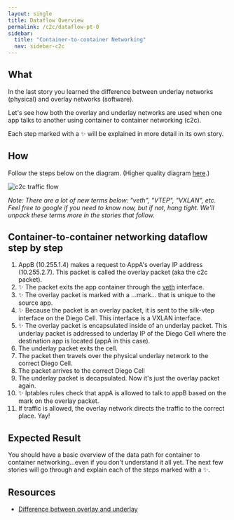```yaml
---
layout: single
title: Dataflow Overview
permalink: /c2c/dataflow-pt-0
sidebar:
  title: "Container-to-container Networking"
  nav: sidebar-c2c
---
```


## What
In the last story you learned the difference between underlay networks
(physical) and overlay networks (software).

Let's see how both the overlay and underlay networks are used when one app
talks to another using container to container networking (c2c).

Each step marked with a ✨ will be explained in more detail in its own story.

## How
Follow the steps below on the diagram. (Higher quality diagram
[here](https://storage.googleapis.com/cf-networking-onboarding-images/c2c-data-plane.png).)

![c2c traffic
flow](https://storage.googleapis.com/cf-networking-onboarding-images/overlay-underlay-silk-network.png)

_Note: There are a lot of new terms below: "veth", "VTEP", "VXLAN", etc. Feel
free to google if you need to know now, but if not, hang tight. We'll unpack
these terms more in the stories that follow._

## Container-to-container networking dataflow step by step
1. AppB (10.255.1.4) makes a request to AppA's overlay IP address (10.255.2.7).
This packet is called the overlay packet (aka the c2c packet).
1. ✨ The packet exits the app container through the
[veth](https://man7.org/linux/man-pages/man4/veth.4.html) interface.
1. ✨ The overlay packet is marked with a ...mark... that is unique to the
source app.
1. ✨ Because the packet is an overlay packet, it is sent to the silk-vtep
interface on the Diego Cell. This interface is a VXLAN interface.
1. ✨ The overlay packet is encapsulated inside of an underlay packet. This
underlay packet is addressed to underlay IP of the Diego Cell where the
destination app is located (appA in this case).
1. The underlay packet exits the cell.
1. The packet then travels over the physical underlay network to the correct
Diego Cell.
1. The packet arrives to the correct Diego Cell
1. The underlay packet is decapsulated. Now it's just the overlay packet again.
1. ✨ Iptables rules check that appA is allowed to talk to appB based on the
mark on the overlay packet.
1. If traffic is allowed, the overlay network directs the traffic to the
correct place.  Yay!

## Expected Result

You should have a basic overview of the data path for container to container
networking...even if you don't understand it all yet.  The next few stories
will go through and explain each of the steps marked with a ✨.

## Resources
- [Difference between overlay and
  underlay](https://ipwithease.com/difference-between-underlay-network-and-overlay-network/)

